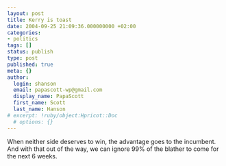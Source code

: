```yaml
---
layout: post
title: Kerry is toast
date: 2004-09-25 21:09:36.000000000 +02:00
categories:
- politics
tags: []
status: publish
type: post
published: true
meta: {}
author:
  login: shanson
  email: papascott-wp@gmail.com
  display_name: PapaScott
  first_name: Scott
  last_name: Hanson
# excerpt: !ruby/object:Hpricot::Doc
  # options: {}
---
```

<p>When neither side deserves to win, the advantage goes to the incumbent. And with that out of the way, we can ignore 99% of the blather to come for the next 6 weeks.</p>
